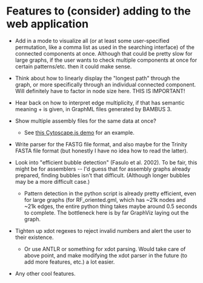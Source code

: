 # Features to (consider) adding to the web application

* Add in a mode to visualize all (or at least
  some user-specified permutation, like a comma list as used in the
  searching interface) of the connected components at once.
  Although that could be pretty slow for large graphs, if the user
  wants to check multiple components at once for certain patterns/etc.
  then it could make sense.

* Think about how to linearly display the "longest path" through the graph,
or more specifically through an individual connected component. Will
definitely have to factor in node size here. THIS IS IMPORTANT!

* Hear back on how to interpret edge multiplicity, if that has semantic
  meaning + is given, in GraphML files generated by BAMBUS 3.

* Show multiple assembly files for the same data at once?
    * See [this Cytoscape.js demo](http://js.cytoscape.org/demos/310dca83ba6970812dd0/) for an example.

* Write parser for the FASTG file format, and also maybe for the Trinity FASTA
  file format (but honestly I have no idea how to read the latter).

* Look into "efficient bubble detection" (Fasulo et al. 2002). To be fair,
this might be for assemblers -- I'd guess that for assembly graphs already
prepared, finding bubbles isn't that difficult. (Although longer bubbles
may be a more difficult case.)
	* Pattern detection in the python script is already pretty
	 efficient, even for large graphs (for RF_oriented.gml, which has
	 ~21k nodes and ~21k edges, the entire python thing takes maybe
	 around 0.5 seconds to complete. The bottleneck here is by far
	 GraphViz laying out the graph.

* Tighten up xdot regexes to reject invalid numbers and alert the user to
their existence.
    * Or use ANTLR or something for xdot parsing. Would take care of
      above point, and make modifying the xdot parser in the future (to add
      more features, etc.) a lot easier.

* Any other cool features.
